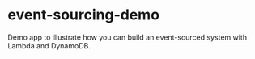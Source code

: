 # event-sourcing-demo

Demo app to illustrate how you can build an event-sourced system with Lambda and DynamoDB.
